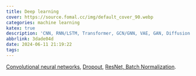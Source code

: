 ```yaml
---
title: Deep learning
cover: https://source.fomal.cc/img/default_cover_90.webp
categories: machine learning
katex: true
description: 'CNN, RNN/LSTM, Transformer, GCN/GNN, VAE, GAN, Diffusion'
abbrlink: 3dade04d
date: 2024-06-11 21:19:22
tags:
---
```

[Convolutional neural networks](https://zhuxz0299.github.io/posts/b4771890.html), [Dropout](https://zhuxz0299.github.io/posts/abee6984.html), [ResNet, Batch Normalization](https://zhuxz0299.github.io/posts/1d8caec6.html).



